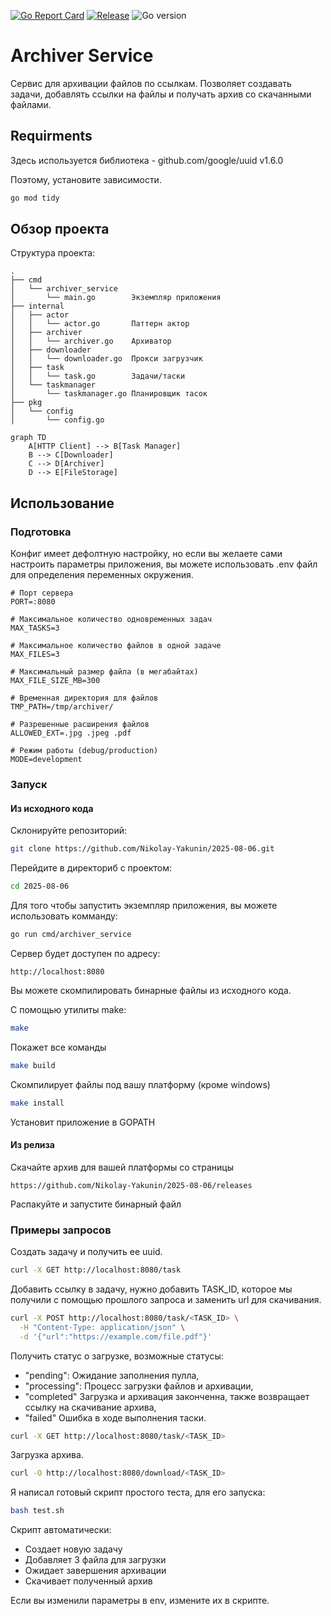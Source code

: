 [![Go Report Card](https://goreportcard.com/badge/github.com/Nikolay-Yakunin/2025-08-06)](https://goreportcard.com/report/github.com/Nikolay-Yakunin/2025-08-06)
[![Release](https://img.shields.io/github/release/Nikolay-Yakunin/2025-08-06)](https://github.com/Nikolay-Yakunin/2025-08-06/releases)
![Go version](https://img.shields.io/badge/Go-1.22.2+-blue)
# Archiver Service

Сервис для архивации файлов по ссылкам. Позволяет создавать задачи, 
добавлять ссылки на файлы и получать архив со скачанными файлами.

## Requirments

Здесь используется библиотека - github.com/google/uuid v1.6.0

Поэтому, установите  зависимости.

```sh
go mod tidy
```

## Обзор проекта

Структура проекта:
```
.
├── cmd
│   └── archiver_service
│       └── main.go        Экземпляр приложения
├── internal
│   ├── actor
│   │   └── actor.go       Паттерн актор
│   ├── archiver
│   │   └── archiver.go    Архиватор
│   ├── downloader
│   │   └── downloader.go  Прокси загрузчик
│   ├── task
│   │   └── task.go        Задачи/таски
│   └── taskmanager
│       └── taskmanager.go Планировщик тасок
├── pkg
│   └── config
│       └── config.go
```

```mermaid
graph TD
    A[HTTP Client] --> B[Task Manager]
    B --> C[Downloader]
    C --> D[Archiver]
    D --> E[FileStorage]
```
## Использование

### Подготовка

Конфиг имеет дефолтную настройку, 
но если вы желаете сами настроить параметры приложения,
вы можете использовать .env файл для определения переменных окружения.

```.env
# Порт сервера
PORT=:8080

# Максимальное количество одновременных задач
MAX_TASKS=3

# Максимальное количество файлов в одной задаче
MAX_FILES=3

# Максимальный размер файла (в мегабайтах)
MAX_FILE_SIZE_MB=300

# Временная директория для файлов
TMP_PATH=/tmp/archiver/

# Разрешенные расширения файлов
ALLOWED_EXT=.jpg .jpeg .pdf

# Режим работы (debug/production)
MODE=development
```

### Запуск

#### Из исходного кода

Склонируйте репозиторий:
```sh
git clone https://github.com/Nikolay-Yakunin/2025-08-06.git
```

Перейдите в директориб с проектом:
```sh
cd 2025-08-06
```

Для того чтобы запустить экземпляр приложения, вы можете использовать комманду:
```sh
go run cmd/archiver_service
```

Сервер будет доступен по адресу:
```
http://localhost:8080
```

Вы можете скомпилировать бинарные файлы из исходного кода.

С помощью утилиты make:

```sh
make
```
Покажет все команды
```sh
make build
```
Скомпилирует файлы под вашу платформу (кроме windows)
```sh
make install
```
Установит приложение в GOPATH
#### Из релиза

Скачайте архив для вашей платформы со страницы
```
https://github.com/Nikolay-Yakunin/2025-08-06/releases
```
Распакуйте и запустите бинарный файл
### Примеры запросов

Создать задачу и получить ее uuid.
```sh
curl -X GET http://localhost:8080/task
```

Добавить ссылку в задачу,
нужно добавить TASK_ID, которое мы получили с помощью прошлого запроса и заменить url для скачивания. 
```sh
curl -X POST http://localhost:8080/task/<TASK_ID> \
  -H "Content-Type: application/json" \
  -d '{"url":"https://example.com/file.pdf"}'
```

Получить статус о загрузке,
возможные статусы:
- "pending": Ожидание заполнения пулла,
- "processing": Процесс загрузки файлов и архивации,
- "completed" Загрузка и архивация законченна, 
также возвращает ссылку на скачивание архива,
- "failed" Ошибка в ходе выполнения таски.
```sh
curl -X GET http://localhost:8080/task/<TASK_ID>
```

Загрузка архива.
```sh
curl -O http://localhost:8080/download/<TASK_ID>
```

Я написал готовый скрипт простого теста,
для его запуска:
```sh
bash test.sh
```
Скрипт автоматически: 
- Создает новую задачу
- Добавляет 3 файла для загрузки
- Ожидает завершения архивации
- Скачивает полученный архив
     

Если вы изменили параметры в env, измените их в скрипте.

